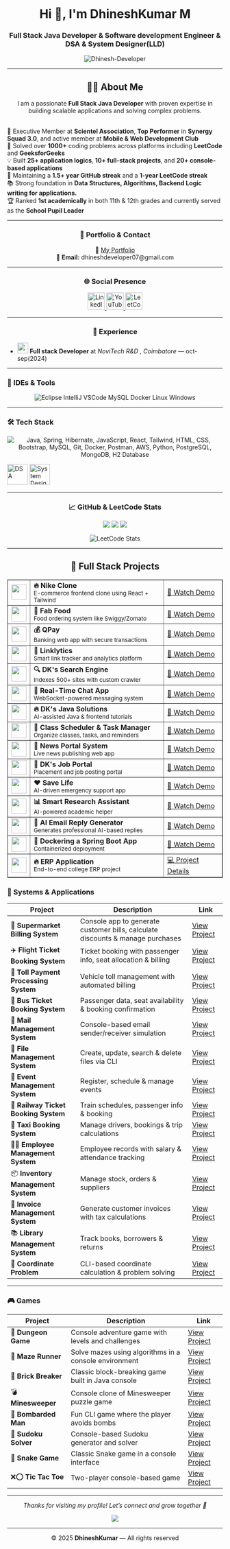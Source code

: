 <h1 align="center">Hi 👋, I'm DhineshKumar M</h1>
<h3 align="center">Full Stack Java Developer & Software development Engineer & DSA & System Designer(LLD)</h3>

<p align="center">
  <img src="https://komarev.com/ghpvc/?username=Dhinesh-Developer&label=Profile%20views&color=0e75b6&style=flat" alt="Dhinesh-Developer" />
</p>

---

<h2 align="center">👨‍💻 About Me</h2>
<p align="center">
  I am a passionate <strong>Full Stack Java Developer</strong> with proven expertise in building scalable applications and solving complex problems.<br><br>

  🤝 Executive Member at <strong>Scientel Association</strong>, <strong>Top Performer</strong> in <strong>Synergy Squad 3.0</strong>, and active member at <strong>Mobile & Web Development Club</strong><br>
  🚀 Solved over <strong>1000+</strong> coding problems across platforms including <strong>LeetCode</strong> and <strong>GeeksforGeeks</strong><br>
  💡 Built <strong>25+ application logics</strong>, <strong>10+ full-stack projects</strong>, and <strong>20+ console-based applications</strong><br>
  🌟 Maintaining a <strong>1.5+ year GitHub streak</strong> and a <strong>1-year LeetCode streak</strong><br>
  📚 Strong foundation in <strong>Data Structures, Algorithms, Backend Logic writing for applications.</strong><br>
  🏆 Ranked <strong>1st academically</strong> in both 11th & 12th grades and currently served as the <strong>School Pupil Leader</strong><br>
</p>


---

<h3 align="center">📌 Portfolio & Contact</h3>
<p align="center">
  📂 <a href="https://dhinesh3369.neocities.org/DK/portfolio/dk" target="_blank">My Portfolio</a><br>
  📧 <strong>Email:</strong> dhineshdeveloper07@gmail.com
</p>


---

<h3 align="center">🌐 Social Presence</h3>
<p align="center">
  <a href="https://www.linkedin.com/in/dhineshkumar-m-b75b1a283" target="_blank">
    <img src="https://cdn.jsdelivr.net/gh/devicons/devicon/icons/linkedin/linkedin-original.svg" height="40" alt="LinkedIn" />
  </a>
  <a href="https://youtube.com/@dhineshdeveloper07" target="_blank">
    <img src="https://img.icons8.com/color/48/000000/youtube-play.png" height="40" alt="YouTube" />
  </a>
  <a href="https://leetcode.com/dhineshdeveloper_07" target="_blank">
    <img src="https://upload.wikimedia.org/wikipedia/commons/1/19/LeetCode_logo_black.png" height="40" alt="LeetCode" />
  </a>
</p>

---

<h3 align="center">💼 Experience</h3>
<ul>

  <li>
    <img src="[https://user-images.githubusercontent.com/124845812/265539548-e9ce10e5-eef7-4c33-8273-415316c45683.png](https://images.app.goo.gl/WawdfseVZnVQUXMx7)" width="25" />
    <strong>Full stack Developer</strong> at <em> NoviTech R&D , Coimbatore</em> — oct-sep(2024)
  </li>
</ul>

---

### 🧠 IDEs & Tools
<p align="center">
  <img src="https://skillicons.dev/icons?i=eclipse,idea,vscode,mysql,docker,linux,windows" 
       alt="Eclipse IntelliJ VSCode MySQL Docker Linux Windows" />
</p>

---

### 🛠 Tech Stack
<p align="center">
  <!-- Skillicons -->
  <img src="https://skillicons.dev/icons?i=java,spring,hibernate,javascript,react,tailwind,html,css,bootstrap,mysql,git,docker,postman,aws,python,postgresql,mongodb,h2" 
       alt="Java, Spring, Hibernate, JavaScript, React, Tailwind, HTML, CSS, Bootstrap, MySQL, Git, Docker, Postman, AWS, Python, PostgreSQL, MongoDB, H2 Database" />

  <!-- Extra Icons -->
  <img src="https://img.icons8.com/external-flaticons-lineal-color-flat-icons/64/external-data-structures-computer-programming-flaticons-lineal-color-flat-icons.png" 
       alt="DSA" width="48" height="48"/>
  <img src="https://img.icons8.com/external-flaticons-flat-flat-icons/64/external-system-design-web-flaticons-flat-flat-icons.png" 
       alt="System Design LLD" width="48" height="48"/>
</p>



---

<h3 align="center">📈 GitHub & LeetCode Stats</h3>
<p align="center">
  <img src="https://github-readme-stats.vercel.app/api?username=Dhinesh-Developer&show_icons=true&theme=tokyonight" />
  <img src="https://github-readme-streak-stats.herokuapp.com?user=Dhinesh-Developer&theme=tokyonight&hide_border=false" />
  <img src="https://github-readme-stats.vercel.app/api/top-langs/?username=Dhinesh-Developer&layout=compact&theme=tokyonight" />
</p>
<p align="center">
  <img src="https://leetcard.jacoblin.cool/dhineshdeveloper_07?theme=dark&font=Karma&ext=contest" alt="LeetCode Stats" />
</p>

---

<h2 align="center">🚀 Full Stack Projects</h2>
<table align="center" border="1" cellspacing="0" cellpadding="8">
  <tr>
    <td><img src="https://img.icons8.com/color/48/nike.png" width="35"/></td>
    <td><strong>🔥 Nike Clone</strong><br><small>E-commerce frontend clone using React + Tailwind</small></td>
    <td><a href="https://youtu.be/kEiB6lgMgt4?si=k7GjvQBSDSrlkcGg">🎥 Watch Demo</a></td>
  </tr>

  <tr>
    <td><img src="https://img.icons8.com/color/48/restaurant.png" width="35"/></td>
    <td><strong>🍔 Fab Food</strong><br><small>Food ordering system like Swiggy/Zomato</small></td>
    <td><a href="https://youtu.be/wLidDe47nvw?si=7TD50pS64me_w_-g">🎥 Watch Demo</a></td>
  </tr>

  <tr>
    <td><img src="https://img.icons8.com/color/48/bank.png" width="35"/></td>
    <td><strong>💰 QPay</strong><br><small>Banking web app with secure transactions</small></td>
    <td><a href="https://youtu.be/SFa8uYxNwfk?si=mQKCHPIrsxIHsT3G">🎥 Watch Demo</a></td>
  </tr>

  <tr>
    <td><img src="https://img.icons8.com/color/48/link.png" width="35"/></td>
    <td><strong>🔗 Linklytics</strong><br><small>Smart link tracker and analytics platform</small></td>
    <td><a href="https://youtu.be/IUjeTCqoigc?si=-tHI7TNmlmB8jbg5v">🎥 Watch Demo</a></td>
  </tr>

  <tr>
    <td><img src="https://img.icons8.com/color/48/search.png" width="35"/></td>
    <td><strong>🔍 DK's Search Engine</strong><br><small>Indexes 500+ sites with custom crawler</small></td>
    <td><a href="https://youtu.be/nd5BVeHq1Qg?si=R0BqE5gglNK65T6W">🎥 Watch Demo</a></td>
  </tr>

  <tr>
    <td><img src="https://img.icons8.com/color/48/chat.png" width="35"/></td>
    <td><strong>💬 Real-Time Chat App</strong><br><small>WebSocket-powered messaging system</small></td>
    <td><a href="https://youtu.be/CdfYt9P8lVs?si=unGm3bEDOzkTahql">🎥 Watch Demo</a></td>
  </tr>

  <tr>
    <td><img src="https://img.icons8.com/color/48/code.png" width="35"/></td>
    <td><strong>🔥 DK's Java Solutions</strong><br><small>AI-assisted Java & frontend tutorials</small></td>
    <td><a href="https://youtu.be/Drr9xaAgru8?si=RkZP8dbXJAIsZGuK">🎥 Watch Demo</a></td>
  </tr>

  <tr>
    <td><img src="https://img.icons8.com/color/48/planner.png" width="35"/></td>
    <td><strong>📅 Class Scheduler & Task Manager</strong><br><small>Organize classes, tasks, and reminders</small></td>
    <td><a href="https://youtu.be/KpxKHUk3lcI?si=3lA6BAAo-pImvc6R">🎥 Watch Demo</a></td>
  </tr>

  <tr>
    <td><img src="https://img.icons8.com/color/48/news.png" width="35"/></td>
    <td><strong>📰 News Portal System</strong><br><small>Live news publishing web app</small></td>
    <td><a href="https://youtu.be/nRHQMlDzZys?si=0LV4_JQR1Dg1bI6Q">🎥 Watch Demo</a></td>
  </tr>

  <tr>
    <td><img src="https://img.icons8.com/color/48/resume.png" width="35"/></td>
    <td><strong>💼 DK's Job Portal</strong><br><small>Placement and job posting portal</small></td>
    <td><a href="https://youtu.be/h4Xdw9kJx5I?si=aX-xAjdKX_OneRUl">🎥 Watch Demo</a></td>
  </tr>

  <tr>
    <td><img src="https://img.icons8.com/color/48/first-aid-kit.png" width="35"/></td>
    <td><strong>❤️ Save Life</strong><br><small>AI-driven emergency support app</small></td>
    <td><a href="https://youtu.be/HuXWSw10hcI?si=Uf8V1mNGYGHrQVov">🎥 Watch Demo</a></td>
  </tr>

  <tr>
    <td><img src="https://img.icons8.com/color/48/research.png" width="35"/></td>
    <td><strong>📊 Smart Research Assistant</strong><br><small>AI-powered academic helper</small></td>
    <td><a href="https://youtu.be/ZsuKhFY700g?si=GHHKSvmvwonH05yB">🎥 Watch Demo</a></td>
  </tr>

  <tr>
    <td><img src="https://img.icons8.com/color/48/gmail.png" width="35"/></td>
    <td><strong>📧 AI Email Reply Generator</strong><br><small>Generates professional AI-based replies</small></td>
    <td><a href="https://youtu.be/waFMnzsvv1Y?si=HslLT7FfnqPv_OBr">🎥 Watch Demo</a></td>
  </tr>

  <tr>
    <td><img src="https://img.icons8.com/color/48/docker.png" width="35"/></td>
    <td><strong>🐳 Dockering a Spring Boot App</strong><br><small>Containerized deployment</small></td>
    <td><a href="https://youtu.be/mcTk_ktdZCs?si=1W2Eub6ls6sRUkmn">🎥 Watch Demo</a></td>
  </tr>

  <tr>
    <td><img src="https://img.icons8.com/color/48/system-task.png" width="35"/></td>
    <td><strong>🔥 ERP Application</strong><br><small>End-to-end college ERP project</small></td>
    <td><a href="#">💻 Project Details</a></td>
  </tr>
</table>

 

### 📂 Systems & Applications
| Project | Description | Link |
|---------|-------------|------|
| 🛒 **Supermarket Billing System** | Console app to generate customer bills, calculate discounts & manage purchases | [View Project](https://github.com/Dhinesh-Developer/Scanerio_Based_Projects) |
| ✈️ **Flight Ticket Booking System** | Ticket booking with passenger info, seat allocation & billing | [View Project](https://github.com/Dhinesh-Developer/Scanerio_Based_Projects) |
| 🚧 **Toll Payment Processing System** | Vehicle toll management with automated billing | [View Project](https://github.com/Dhinesh-Developer/Scanerio_Based_Projects) |
| 🚌 **Bus Ticket Booking System** | Passenger data, seat availability & booking confirmation | [View Project](https://github.com/Dhinesh-Developer/Scanerio_Based_Projects) |
| 📧 **Mail Management System** | Console-based email sender/receiver simulation | [View Project](https://github.com/Dhinesh-Developer/Scanerio_Based_Projects) |
| 📂 **File Management System** | Create, update, search & delete files via CLI | [View Project](https://github.com/Dhinesh-Developer/Scanerio_Based_Projects) |
| 🎉 **Event Management System** | Register, schedule & manage events | [View Project](https://github.com/Dhinesh-Developer/Scanerio_Based_Projects) |
| 🚆 **Railway Ticket Booking System** | Train schedules, passenger info & booking | [View Project](https://github.com/Dhinesh-Developer/Scanerio_Based_Projects) |
| 🚖 **Taxi Booking System** | Manage drivers, bookings & trip calculations | [View Project](https://github.com/Dhinesh-Developer/Scanerio_Based_Projects) |
| 🧑‍💼 **Employee Management System** | Employee records with salary & attendance tracking | [View Project](https://github.com/Dhinesh-Developer/Scanerio_Based_Projects) |
| 📦 **Inventory Management System** | Manage stock, orders & suppliers | [View Project](https://github.com/Dhinesh-Developer/Scanerio_Based_Projects) |
| 🧾 **Invoice Management System** | Generate customer invoices with tax calculations | [View Project](https://github.com/Dhinesh-Developer/Scanerio_Based_Projects) |
| 📚 **Library Management System** | Track books, borrowers & returns | [View Project](https://github.com/Dhinesh-Developer/Scanerio_Based_Projects) |
| 📍 **Coordinate Problem** | CLI-based coordinate calculation & problem solving | [View Project](https://github.com/Dhinesh-Developer/Scanerio_Based_Projects) |

---

### 🎮 Games
| Project | Description | Link |
|---------|-------------|------|
| 🏰 **Dungeon Game** | Console adventure game with levels and challenges | [View Project](https://github.com/Dhinesh-Developer/Scanerio_Based_Projects) |
| 🧩 **Maze Runner** | Solve mazes using algorithms in a console environment | [View Project](https://github.com/Dhinesh-Developer/Scanerio_Based_Projects) |
| 🧱 **Brick Breaker** | Classic block-breaking game built in Java console | [View Project](https://github.com/Dhinesh-Developer/Scanerio_Based_Projects) |
| 💣 **Minesweeper** | Console clone of Minesweeper puzzle game | [View Project](https://github.com/Dhinesh-Developer/Scanerio_Based_Projects) |
| 👾 **Bombarded Man** | Fun CLI game where the player avoids bombs | [View Project](https://github.com/Dhinesh-Developer/Scanerio_Based_Projects) |
| 🔢 **Sudoku Solver** | Console-based Sudoku generator and solver | [View Project](https://github.com/Dhinesh-Developer/Scanerio_Based_Projects) |
| 🐍 **Snake Game** | Classic Snake game in a console interface | [View Project](https://github.com/Dhinesh-Developer/Scanerio_Based_Projects) |
| ❌⭕ **Tic Tac Toe** | Two-player console-based game | [View Project](https://github.com/Dhinesh-Developer/Scanerio_Based_Projects) |


---

<p align="center">
  <i>Thanks for visiting my profile! Let’s connect and grow together 🚀</i>
</p>

<p align="center">
  <img src="https://readme-typing-svg.demolab.com?font=Fira+Code&weight=500&pause=1000&center=true&width=435&lines=Full+Stack+Java+Developer;Spring+Boot+Expert;React+Frontend+Developer;DSA+%7C+Problem+Solver" />
</p>

---

<p align="center">
  © 2025 <strong>DhineshKumar</strong> — All rights reserved
</p>
